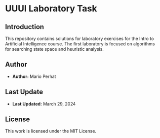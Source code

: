 # UUUI Laboratory Task

## Introduction
This repository contains solutions for laboratory exercises for the Intro to Artificial Intelligence course. The first laboratory is focused on algorithms for searching state space and heuristic analysis.

## Author
- **Author:** Mario Perhat

## Last Update
- **Last Updated:** March 29, 2024

## License
This work is licensed under the MIT License.
